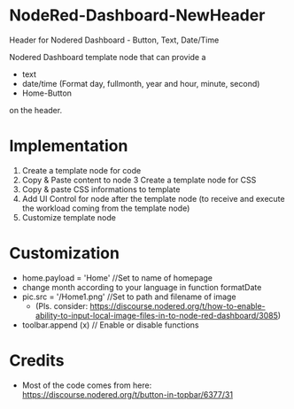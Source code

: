 # NodeRed-Dashboard-NewHeader
Header for Nodered Dashboard - Button, Text, Date/Time

Nodered Dashboard template node that can provide a 
- text
- date/time (Format day, fullmonth, year and hour, minute, second)
- Home-Button 

on the header.

# Implementation
1. Create a template node for code
2. Copy & Paste content to node
3 Create a template node for CSS
4. Copy & paste CSS informations to template
5. Add UI Control for node after the template node (to receive and execute the workload coming from the template node)
6. Customize template node

# Customization

- home.payload = 'Home' //Set to name of homepage
- change month according to your language in function formatDate
- pic.src = '/Home1.png' //Set to path and filename of image 
  - (Pls. consider: https://discourse.nodered.org/t/how-to-enable-ability-to-input-local-image-files-in-to-node-red-dashboard/3085)
- toolbar.append (x) // Enable or disable functions 


# Credits
- Most of the code comes from here: https://discourse.nodered.org/t/button-in-topbar/6377/31
